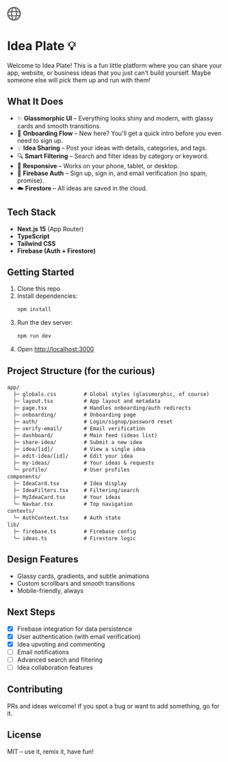 ![IdeaPlate Logo](public/globe.svg "IdeaPlate Logo")

# Idea Plate 💡

Welcome to Idea Plate! This is a fun little platform where you can share your app, website, or business ideas that you just can't build yourself. Maybe someone else will pick them up and run with them!

## What It Does

- ✨ **Glassmorphic UI** – Everything looks shiny and modern, with glassy cards and smooth transitions.
- 🚀 **Onboarding Flow** – New here? You'll get a quick intro before you even need to sign up.
- 💡 **Idea Sharing** – Post your ideas with details, categories, and tags.
- 🔍 **Smart Filtering** – Search and filter ideas by category or keyword.
- 📱 **Responsive** – Works on your phone, tablet, or desktop.
- 🔐 **Firebase Auth** – Sign up, sign in, and email verification (no spam, promise).
- ☁️ **Firestore** – All ideas are saved in the cloud.

## Tech Stack

- **Next.js 15** (App Router)
- **TypeScript**
- **Tailwind CSS**
- **Firebase (Auth + Firestore)**

## Getting Started

1. Clone this repo
2. Install dependencies:
   ```bash
   npm install
   ```
3. Run the dev server:
   ```bash
   npm run dev
   ```
4. Open [http://localhost:3000](http://localhost:3000)

## Project Structure (for the curious)

```
app/
  ├─ globals.css         # Global styles (glassmorphic, of course)
  ├─ layout.tsx          # App layout and metadata
  ├─ page.tsx            # Handles onboarding/auth redirects
  ├─ onboarding/         # Onboarding page
  ├─ auth/               # Login/signup/password reset
  ├─ verify-email/       # Email verification
  ├─ dashboard/          # Main feed (ideas list)
  ├─ share-idea/         # Submit a new idea
  ├─ idea/[id]/          # View a single idea
  ├─ edit-idea/[id]/     # Edit your idea
  ├─ my-ideas/           # Your ideas & requests
  └─ profile/            # User profiles
components/
  ├─ IdeaCard.tsx        # Idea display
  ├─ IdeaFilters.tsx     # Filtering/search
  ├─ MyIdeaCard.tsx      # Your ideas
  └─ Navbar.tsx          # Top navigation
contexts/
  └─ AuthContext.tsx     # Auth state
lib/
  ├─ firebase.ts         # Firebase config
  └─ ideas.ts            # Firestore logic
```

## Design Features

- Glassy cards, gradients, and subtle animations
- Custom scrollbars and smooth transitions
- Mobile-friendly, always

## Next Steps

- [x] Firebase integration for data persistence
- [x] User authentication (with email verification)
- [x] Idea upvoting and commenting
- [ ] Email notifications
- [ ] Advanced search and filtering
- [ ] Idea collaboration features

## Contributing

PRs and ideas welcome! If you spot a bug or want to add something, go for it.

## License

MIT – use it, remix it, have fun!
